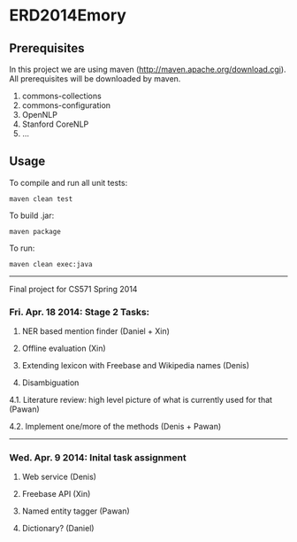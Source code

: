 ERD2014Emory
============

## Prerequisites
In this project we are using maven (http://maven.apache.org/download.cgi). All prerequisites will be downloaded by maven.

1. commons-collections
2. commons-configuration
3. OpenNLP
4. Stanford CoreNLP
5. ...

## Usage

To compile and run all unit tests:

    maven clean test

To build .jar:
    
    maven package
    
To run:

    maven clean exec:java

----

Final project for CS571 Spring 2014

### Fri. Apr. 18 2014: Stage 2 Tasks:

1. NER based mention finder (Daniel + Xin)

2. Offline evaluation (Xin)

3. Extending lexicon with Freebase and Wikipedia names (Denis)

4. Disambiguation

  4.1. Literature review: high level picture of what is currently used for that (Pawan)
  
  4.2. Implement one/more of the methods (Denis + Pawan)

----

### Wed. Apr. 9 2014: Inital task assignment

1. Web service (Denis)

2. Freebase API (Xin)

3. Named entity tagger (Pawan)

4. Dictionary? (Daniel)
